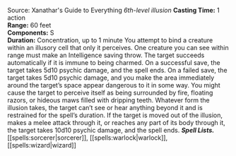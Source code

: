 Source: Xanathar's Guide to Everything
*6th-level illusion*
**Casting Time:** 1 action  
**Range:** 60 feet  
**Components:** S  
**Duration:** Concentration, up to 1 minute
You attempt to bind a creature within an illusory cell that only it perceives. One creature you can see within range must make an Intelligence saving throw. The target succeeds automatically if it is immune to being charmed. On a successful save, the target takes 5d10 psychic damage, and the spell ends. On a failed save, the target takes 5d10 psychic damage, and you make the area immediately around the target’s space appear dangerous to it in some way. You might cause the target to perceive itself as being surrounded by fire, floating razors, or hideous maws filled with dripping teeth. Whatever form the illusion takes, the target can’t see or hear anything beyond it and is restrained for the spell’s duration. If the target is moved out of the illusion, makes a melee attack through it, or reaches any part of its body through it, the target takes 10d10 psychic damage, and the spell ends.
***Spell Lists.*** [[spells:sorcerer|sorcerer]], [[spells:warlock|warlock]], [[spells:wizard|wizard]]
